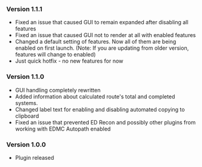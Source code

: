 ### Version 1.1.1
- Fixed an issue that caused GUI to remain expanded after disabling all features
- Fixed an issue that caused GUI not to render at all with enabled features
- Changed a default setting of features. Now all of them are being enabled on first launch. (Note: If you are updating from older version, features will change to enabled)
- Just quick hotfix - no new features for now

### Version 1.1.0
- GUI handling completely rewritten
- Added information about calculated route's total and completed systems.
- Changed label text for enabling and disabling automated copying to clipboard
- Fixed an issue that prevented ED Recon and possibly other plugins from working with EDMC Autopath enabled 

### Version 1.0.0
- Plugin released
